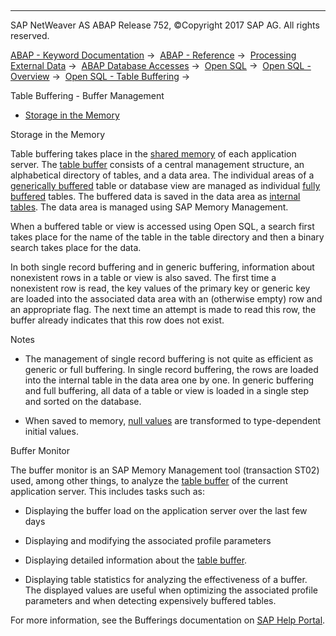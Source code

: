   

* * *

SAP NetWeaver AS ABAP Release 752, ©Copyright 2017 SAP AG. All rights reserved.

[ABAP - Keyword Documentation](javascript:call_link\('abenabap.htm'\)) →  [ABAP - Reference](javascript:call_link\('abenabap_reference.htm'\)) →  [Processing External Data](javascript:call_link\('abenabap_language_external_data.htm'\)) →  [ABAP Database Accesses](javascript:call_link\('abenabap_sql.htm'\)) →  [Open SQL](javascript:call_link\('abenopensql.htm'\)) →  [Open SQL - Overview](javascript:call_link\('abenopen_sql_oview.htm'\)) →  [Open SQL - Table Buffering](javascript:call_link\('abensap_puffering.htm'\)) → 

Table Buffering - Buffer Management

-   [Storage in the Memory](#abenbuffer-memory-1--------buffer-monitor---@ITOC@@ABENBUFFER_MEMORY_2)

Storage in the Memory

Table buffering takes place in the [shared memory](javascript:call_link\('abenshared_memory_glosry.htm'\) "Glossary Entry") of each application server. The [table buffer](javascript:call_link\('abentable_buffer_glosry.htm'\) "Glossary Entry") consists of a central management structure, an alphabetical directory of tables, and a data area. The individual areas of a [generically buffered](javascript:call_link\('abenbuffer_generic_buffering.htm'\)) table or database view are managed as individual [fully buffered](javascript:call_link\('abenbuffer_complete_buffering.htm'\)) tables. The buffered data is saved in the data area as [internal tables](javascript:call_link\('abeninternal_table_glosry.htm'\) "Glossary Entry"). The data area is managed using SAP Memory Management.

When a buffered table or view is accessed using Open SQL, a search first takes place for the name of the table in the table directory and then a binary search takes place for the data.

In both single record buffering and in generic buffering, information about nonexistent rows in a table or view is also saved. The first time a nonexistent row is read, the key values of the primary key or generic key are loaded into the associated data area with an (otherwise empty) row and an appropriate flag. The next time an attempt is made to read this row, the buffer already indicates that this row does not exist.

Notes

-   The management of single record buffering is not quite as efficient as generic or full buffering. In single record buffering, the rows are loaded into the internal table in the data area one by one. In generic buffering and full buffering, all data of a table or view is loaded in a single step and sorted on the database.

-   When saved to memory, [null values](javascript:call_link\('abennull_value_glosry.htm'\) "Glossary Entry") are transformed to type-dependent initial values.

Buffer Monitor

The buffer monitor is an SAP Memory Management tool (transaction ST02) used, among other things, to analyze the [table buffer](javascript:call_link\('abentable_buffer_glosry.htm'\) "Glossary Entry") of the current application server. This includes tasks such as:

-   Displaying the buffer load on the application server over the last few days

-   Displaying and modifying the associated profile parameters

-   Displaying detailed information about the [table buffer](javascript:call_link\('abentable_buffer_glosry.htm'\) "Glossary Entry").

-   Displaying table statistics for analyzing the effectiveness of a buffer. The displayed values are useful when optimizing the associated profile parameters and when detecting expensively buffered tables.

For more information, see the Bufferings documentation on [SAP Help Portal](http://help.sap.com).